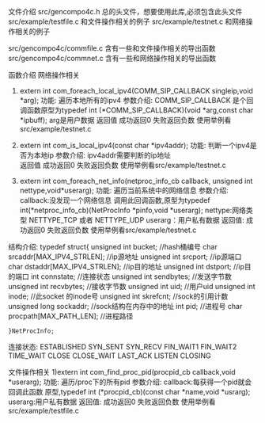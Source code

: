
文件介绍
src/gencompo4c.h 总的头文件，想要使用此库,必须包含此头文件
src/example/testfile.c  和文件操作相关的例子
src/example/testnet.c   和网络操作相关的例子

src/gencompo4c/commfile.c 含有一些和文件操作相关的导出函数
src/gencompo4c/commnet.c  含有一些和网络操作相关的导出函数
 
函数介绍
网络操作相关
1) extern int com_foreach_local_ipv4(COMM_SIP_CALLBACK singleip,void *arg);
功能:
  遍历本地所有的ipv4
参数介绍: 
  COMM_SIP_CALLBACK 是个回调函数原型为typedef int (*COMM_SIP_CALLBACK)(void *arg,const char *ipbuff);
  arg是用户数据
返回值
   成功返回0  失败返回负数 
使用举例看src/example/testnet.c

2) extern int com_is_local_ipv4(const char *ipv4addr);
功能:
  判断一个ipv4是否为本地ip
参数介绍:
   ipv4addr需要判断的ip地址	
返回值
    成功返回0  失败返回负数
使用举例看src/example/testnet.c

3) extern  int com_foreach_net_info(netproc_info_cb callback, unsigned int nettype,void*userarg);
功能: 
   遍历当前系统中的网络信息
参数介绍:
   callback:没发现一个网络信息 调用此回调函数,原型为typedef int(*netproc_info_cb)(NetProcInfo *pinfo,void *userarg);
   nettype:网络类型 NETTYPE_TCP 或者 NETTYPE_UDP
   userarg：用户私有数据
返回值:
   成功返回0  失败返回负数 
使用举例看src/example/testnet.c
 
结构介绍:
	typedef struct{
		unsigned int bucket;           //hash桶编号
		char srcaddr[MAX_IPV4_STRLEN]; //ip源地址
		unsigned int srcport;          //ip源端口 
		char dstaddr[MAX_IPV4_STRLEN]; //ip目的地址
		unsigned int dstport;          //ip目的端口
		int connstate;                 //连接状态
		unsigned int sendbytes;        //发送字节数
		unsigned int recvbytes;        //接收字节数
		unsigned int uid;              //用户uid
		unsigned int inode;            //此socket 的inode号
		unsigned int skrefcnt;         //sock的引用计数
		unsigned long sockaddr;        //sock结构在内存中的地址
		int pid;                       //进程号
		char procpath[MAX_PATH_LEN];   //进程路径 

	}NetProcInfo;
连接状态:
	ESTABLISHED
	SYN_SENT
	SYN_RECV
	FIN_WAIT1
	FIN_WAIT2
	TIME_WAIT
	CLOSE
	CLOSE_WAIT
	LAST_ACK
	LISTEN
	CLOSING
 
文件操作相关
1)extern int com_find_proc_pid(procpid_cb callback,void *userarg);
功能:
	遍历/proc下的所有pid
参数介绍:
	callback:每获得一个pid就会回调此函数 原型,typedef int (*procpid_cb)(const char *name,void *usrarg);
    userarg:用户私有数据
返回值:
    成功返回0 失败返回负数
使用举例看src/example/testfile.c	


